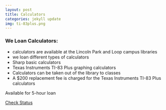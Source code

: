 ```yaml
---
layout: post
title: Calculators
categories: jekyll update
img: ti-83plus.png
---
```

### We Loan Calculators:
 
- calculators are available at the Lincoln Park and Loop campus libraries
- we loan different types of calculators
- Sharp basic calculators
- Texas Instruments TI-83 Plus graphing calculators
- Calculators can be taken out of the library to classes
- A $200 replacement fee is charged for the Texas Instruments TI-83 Plus calculators

Available for 5-hour loan


<a href="https://vufind.carli.illinois.edu/vf-dpu/Record/dpu_1138366" target="_blank" class="btn btn-primary btn-lg">Check Status</a>
